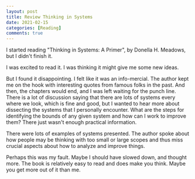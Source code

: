 ```yaml
---
layout: post
title: Review Thinking in Systems
date: 2021-02-15
categories: [Reading]
comments: true
---
```


I started reading "Thinking in Systems: A Primer", by Donella H. Meadows, but I didn't finish it.

I was excited to read it. I was thinking it might give me some new ideas.

But I found it disappointing. I felt like it was an info-mercial. The author kept me on the hook with interesting quotes from famous folks in the past. And then, the chapters would end, and I was left waiting for the punch line. There is a lot of discussion saying that there are lots of systems every where we look, which is fine and good, but I wanted to hear more about dissecting the systems that I personally encounter. What are the steps for identifying the bounds of any given system and how can I work to improve them?  There just wasn't enough practical information.

There were lots of examples of systems presented. The author spoke about how people may be thinking with too small or large scopes and thus miss crucial aspects about how to analyze and improve things. 

Perhaps this was my fault. Maybe I should have slowed down, and thought more. The book is relatively easy to read and does make you think. Maybe you get more out of it than me. 
